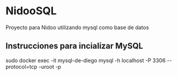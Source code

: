 # NidooSQL
Proyecto para Nidoo utilizando mysql como base de datos


## Instrucciones para incializar MySQL

sudo docker exec -it  mysql-de-diego mysql -h localhost -P 3306 --protocol=tcp -uroot -p
